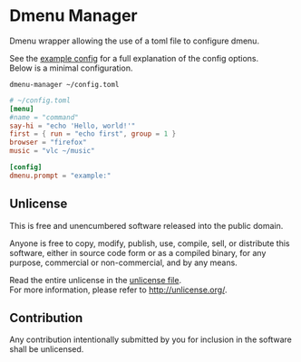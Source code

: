# Dmenu Manager

Dmenu wrapper allowing the use of a toml file to configure dmenu.

See the [example config](./example.toml) for a full explanation of the config options.  
Below is a minimal configuration.

`dmenu-manager ~/config.toml`
``` toml
# ~/config.toml
[menu]
#name = "command"
say-hi = "echo 'Hello, world!'"
first = { run = "echo first", group = 1 }
browser = "firefox"
music = "vlc ~/music"

[config]
dmenu.prompt = "example:"
```

## Unlicense
This is free and unencumbered software released into the public domain.

Anyone is free to copy, modify, publish, use, compile, sell, or
distribute this software, either in source code form or as a compiled
binary, for any purpose, commercial or non-commercial, and by any
means.

Read the entire unlicense in the [unlicense file](./UNLICENSE).  
For more information, please refer to <http://unlicense.org/>.

## Contribution
Any contribution intentionally submitted by you
for inclusion in the software shall be unlicensed.

